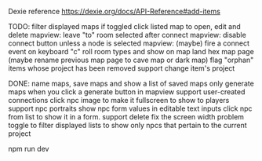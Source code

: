 
Dexie reference
https://dexie.org/docs/API-Reference#add-items



TODO:
filter displayed maps if toggled
click listed map to open, edit and delete
mapview: leave "to" room selected after connect
mapview: disable connect button unless a node is selected
mapview: (maybe) fire a connect event on keyboard "c"
roll room types and show on map
land hex map page (maybe rename previous map page to cave map or dark map)
flag "orphan" items whose project has been removed
support change item's project

DONE:
name maps, save maps and show a list of saved maps
only generate maps when you click a generate button
in mapview support user-created connections
click npc image to make it fullscreen to show to players
support npc portraits
show npc form values in editable text inputs
click npc from list to show it in a form. support delete
fix the screen width problem
toggle to filter displayed lists to show only npcs that pertain to the current project




npm run dev

